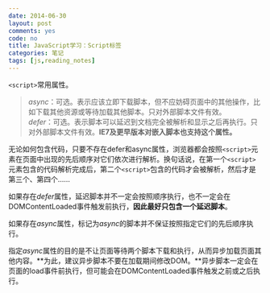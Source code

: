 ```yaml
---
date: 2014-06-30
layout: post
comments: yes
code: no
title: JavaScript学习：Script标签
categories: 笔记
tags: [js,reading_notes]
---
```


`<script>`常用属性。

> *async*：可选。表示应该立即下载脚本，但不应妨碍页面中的其他操作，比如下载其他资源或等待加载其他脚本。只对外部脚本文件有效。  
> *defer*：可选。表示脚本可以延迟到文档完全被解析和显示之后再执行。只对外部脚本文件有效。**IE7及更早版本对嵌入脚本也支持这个属性。**  

无论如何包含代码，只要不存在defer和async属性，浏览器都会按照`<script>`元素在页面中出现的先后顺序对它们依次进行解析。换句话说，在第一个`<script>`元素包含的代码解析完成后，第二个`<script>`包含的代码才会被解析，然后才是第三个、第四个…… 

如果存在*defer*属性，延迟脚本并不一定会按照顺序执行，也不一定会在DOMContentLoaded事件触发前执行，**因此最好只包含一个延迟脚本**。

如果存在*async*属性，标记为*async*的脚本并不保证按照指定它们的先后顺序执行。

指定*async*属性的目的是不让页面等待两个脚本下载和执行，从而异步加载页面其他内容。**为此，建议异步脚本不要在加载期间修改DOM。**异步脚本一定会在页面的load事件前执行，但可能会在DOMContentLoaded事件触发之前或之后执行。